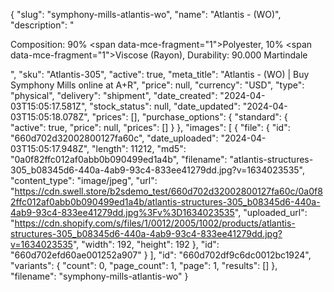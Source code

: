 {
  "slug": "symphony-mills-atlantis-wo",
  "name": "Atlantis - (WO)",
  "description": "<p>Composition: 90% <span data-mce-fragment=\"1\">Polyester</span>, 10% <span data-mce-fragment=\"1\">Viscose (Rayon)</span>, Durability: 90.000 Martindale</p>",
  "sku": "Atlantis-305",
  "active": true,
  "meta_title": "Atlantis - (WO) | Buy Symphony Mills online at A+R",
  "price": null,
  "currency": "USD",
  "type": "physical",
  "delivery": "shipment",
  "date_created": "2024-04-03T15:05:17.581Z",
  "stock_status": null,
  "date_updated": "2024-04-03T15:05:18.078Z",
  "prices": [],
  "purchase_options": {
    "standard": {
      "active": true,
      "price": null,
      "prices": []
    }
  },
  "images": [
    {
      "file": {
        "id": "660d702d32002800127fa60c",
        "date_uploaded": "2024-04-03T15:05:17.948Z",
        "length": 11212,
        "md5": "0a0f82ffc012af0abb0b090499ed1a4b",
        "filename": "atlantis-structures-305_b08345d6-440a-4ab9-93c4-833ee41279dd.jpg?v=1634023535",
        "content_type": "image/jpeg",
        "url": "https://cdn.swell.store/b2sdemo_test/660d702d32002800127fa60c/0a0f82ffc012af0abb0b090499ed1a4b/atlantis-structures-305_b08345d6-440a-4ab9-93c4-833ee41279dd.jpg%3Fv%3D1634023535",
        "uploaded_url": "https://cdn.shopify.com/s/files/1/0012/2005/1002/products/atlantis-structures-305_b08345d6-440a-4ab9-93c4-833ee41279dd.jpg?v=1634023535",
        "width": 192,
        "height": 192
      },
      "id": "660d702efd60ae001252a907"
    }
  ],
  "id": "660d702df9c6dc0012bc1924",
  "variants": {
    "count": 0,
    "page_count": 1,
    "page": 1,
    "results": []
  },
  "filename": "symphony-mills-atlantis-wo"
}
